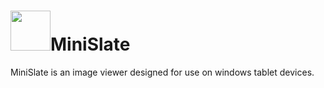 <img src="https://github.com/args4u/MiniSlate/raw/master/MiniSlate/MiniSlate.ico" width="64px" height="64px" />MiniSlate
=========

MiniSlate is an image viewer designed for use on windows tablet devices.
